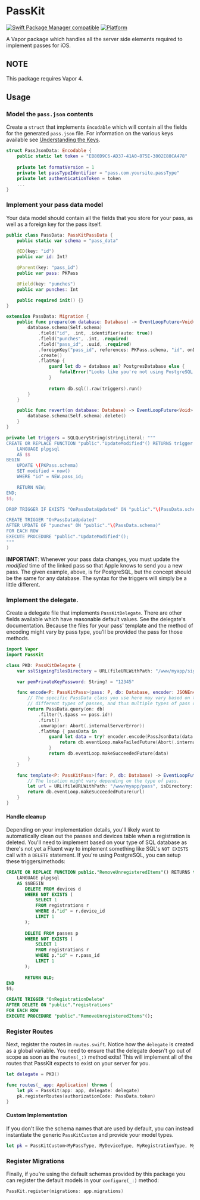 # PassKit

[![Swift Package Manager compatible](https://img.shields.io/badge/SPM-compatible-brightgreen.svg)](https://github.com/apple/swift-package-manager)
[![Platform](https://img.shields.io/badge/Platforms-macOS%20|%20Linux-lightgrey.svg)](https://github.com/gargoylesoft/PassKit)

A Vapor package which handles all the server side elements required to implement passes for iOS.

## NOTE

This package requires Vapor 4. 


## Usage

### Model the `pass.json` contents

Create a `struct` that implements `Encodable` which will contain all the fields for the generated `pass.json` file.  For information on the various keys 
available see [Understanding the Keys](https://developer.apple.com/library/archive/documentation/UserExperience/Reference/PassKit_Bundle/Chapters/Introduction.html).

```swift
struct PassJsonData: Encodable {
    public static let token = "EB80D9C6-AD37-41A0-875E-3802E88CA478"
    
    private let formatVersion = 1
    private let passTypeIdentifier = "pass.com.yoursite.passType"
    private let authenticationToken = token
    ...
}
```

### Implement your pass data model

Your data model should contain all the fields that you store for your pass, as well as a foreign key for the pass itself.

```swift
public class PassData: PassKitPassData {
    public static var schema = "pass_data"

    @ID(key: "id")
    public var id: Int?

    @Parent(key: "pass_id")
    public var pass: PKPass

    @Field(key: "punches")
    public var punches: Int

    public required init() {}
}

extension PassData: Migration {
    public func prepare(on database: Database) -> EventLoopFuture<Void> {
        database.schema(Self.schema)
            .field("id", .int, .identifier(auto: true))
            .field("punches", .int, .required)
            .field("pass_id", .uuid, .required)
            .foreignKey("pass_id", references: PKPass.schema, "id", onDelete: .cascade)
            .create()
            .flatMap {
                guard let db = database as? PostgresDatabase else {
                    fatalError("Looks like you're not using PostgreSQL any longer!")
                }
                
                return db.sql().raw(triggers).run()
        }
    }

    public func revert(on database: Database) -> EventLoopFuture<Void> {
        database.schema(Self.schema).delete()
    }
}

private let triggers = SQLQueryString(stringLiteral: """
CREATE OR REPLACE FUNCTION "public"."UpdateModified"() RETURNS trigger
    LANGUAGE plpgsql
    AS $$
BEGIN
    UPDATE \(PKPass.schema)
    SET modified = now()
    WHERE "id" = NEW.pass_id;

    RETURN NEW;
END;
$$;

DROP TRIGGER IF EXISTS "OnPassDataUpdated" ON "public"."\(PassData.schema)";

CREATE TRIGGER "OnPassDataUpdated"
AFTER UPDATE OF "punches" ON "public"."\(PassData.schema)"
FOR EACH ROW
EXECUTE PROCEDURE "public"."UpdateModified"();
"""
)
```

**IMPORTANT**: Whenever your pass data changes, you must update the *modified* time of the linked pass so that Apple knows to send you a new pass. The given example, above, is for PostgreSQL, but the concept should be the same for any database.  The syntax for the triggers will simply be a little different.

### Implement the delegate.

Create a delegate file that implements `PassKitDelegate`.  There are other fields available which have reasonable default values. See the delegate's documentation.
Because the files for your pass' template and the method of encoding might vary by pass type, you'll be provided the pass for those methods.  

```swift
import Vapor
import PassKit

class PKD: PassKitDelegate {
    var sslSigningFilesDirectory = URL(fileURLWithPath: "/www/myapp/sign", isDirectory: true)

    var pemPrivateKeyPassword: String? = "12345"

    func encode<P: PassKitPass>(pass: P, db: Database, encoder: JSONEncoder) -> EventLoopFuture<Data> {
        // The specific PassData class you use here may vary based on the pass.type if you have multiple
        // different types of passes, and thus multiple types of pass data.
        return PassData.query(on: db)
            .filter(\.$pass == pass.id!)
            .first()
            .unwrap(or: Abort(.internalServerError))
            .flatMap { passData in
                guard let data = try? encoder.encode(PassJsonData(data: passData, pass: pass)) else {
                    return db.eventLoop.makeFailedFuture(Abort(.internalServerError))
                }
                return db.eventLoop.makeSucceededFuture(data)
        }
    }

    func template<P: PassKitPass>(for: P, db: Database) -> EventLoopFuture<URL> {
        // The location might vary depending on the type of pass.
        let url = URL(fileURLWithPath: "/www/myapp/pass", isDirectory: true)
        return db.eventLoop.makeSucceededFuture(url)
    }
}
```

#### Handle cleanup

Depending on your implementation details, you'll likely want to automatically clean out the passes and devices table when
a registration is deleted.  You'll need to implement based on your type of SQL database as there's not yet a Fluent way
to implement something like SQL's `NOT EXISTS` call with a `DELETE` statement.  If you're using PostgreSQL, you can
setup these triggers/methods:

```sql
CREATE OR REPLACE FUNCTION public."RemoveUnregisteredItems"() RETURNS trigger
    LANGUAGE plpgsql
    AS $$BEGIN  
       DELETE FROM devices d
       WHERE NOT EXISTS (
           SELECT 1
           FROM registrations r
           WHERE d."id" = r.device_id
           LIMIT 1
       );
                
       DELETE FROM passes p
       WHERE NOT EXISTS (
           SELECT 1
           FROM registrations r
           WHERE p."id" = r.pass_id
           LIMIT 1
       );
                
       RETURN OLD;
END
$$;

CREATE TRIGGER "OnRegistrationDelete" 
AFTER DELETE ON "public"."registrations"
FOR EACH ROW
EXECUTE PROCEDURE "public"."RemoveUnregisteredItems"();
```

### Register Routes

Next, register the routes in `routes.swift`.  Notice how the `delegate` is created as
a global variable. You need to ensure that the delegate doesn't go out of scope as soon as the `routes(_:)` method exits!  This will
implement all of the routes that PassKit expects to exist on your server for you.

```swift
let delegate = PKD()

func routes(_ app: Application) throws {
    let pk = PassKit(app: app, delegate: delegate)
    pk.registerRoutes(authorizationCode: PassData.token)
}
```

#### Custom Implementation

If you don't like the schema names that are used by default, you can instead instantiate the generic `PassKitCustom` and provide your model types.

```swift
let pk = PassKitCustom<MyPassType, MyDeviceType, MyRegistrationType, MyErrorType>(app: app, delegate: delegate)
```

### Register Migrations

Finally, if you're using the default schemas provided by this package you can register the default models in your `configure(_:)` method:

```swift
PassKit.register(migrations: app.migrations)
```

